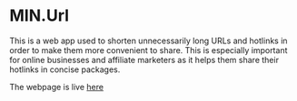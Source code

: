 # MIN.Url

This is a web app used to shorten unnecessarily long URLs and hotlinks in order to make them more convenient to share. This is especially important for online businesses and affiliate marketers as it helps them share their hotlinks in concise packages.

The webpage is live [here](https://min-url.netlify.app)
